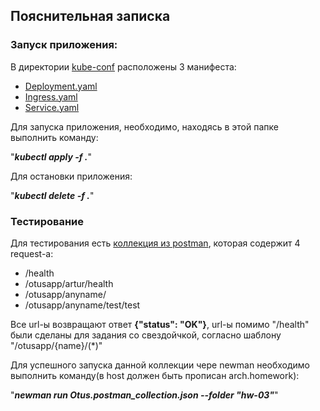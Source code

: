 ## Пояснительная записка

### Запуск приложения:

В директории [kube-conf](../kube-conf) расположены 3 манифеста:
- [Deployment.yaml](../kube-conf/Deployment.yaml)
- [Ingress.yaml](../kube-conf/Ingress.yaml)
- [Service.yaml](../kube-conf/Service.yaml)

Для запуска приложения, необходимо, находясь в этой папке выполнить команду:

"_**kubectl apply -f .**_"

Для остановки приложения:

"_**kubectl delete -f .**_"

### Тестирование

Для тестирования есть [коллекция из postman](Otus.postman_collection.json), которая содержит 4 request-а:
- /health
- /otusapp/artur/health
- /otusapp/anyname/
- /otusapp/anyname/test/test

Все url-ы возвращают ответ **{"status": "OK"}**, url-ы помимо "/health" были сделаны для задания со свездойчкой, согласно шаблону "/otusapp/{name}/(*)"

Для успешного запуска данной коллекции чере newman необходимо выполнить команду(в host должен быть прописан arch.homework):

"_**newman run Otus.postman_collection.json --folder "hw-03"**_"


